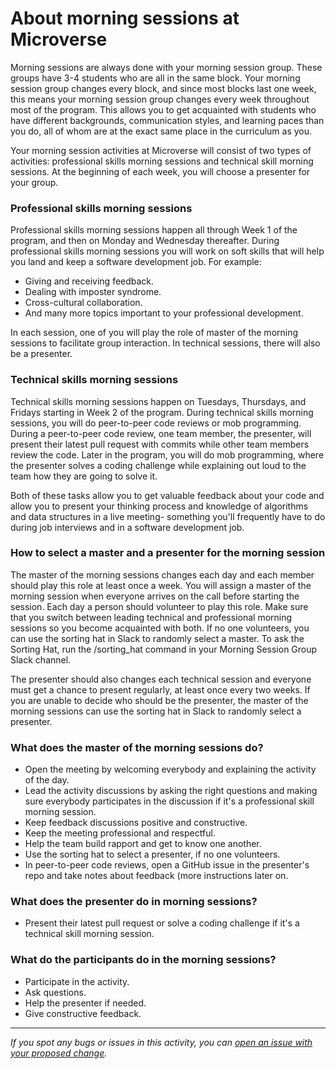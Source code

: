 # About morning sessions at Microverse

Morning sessions are always done with your morning session group. These groups have 3-4 students who are all in the same block. Your morning session group changes every block, and since most blocks last one week, this means your morning session group changes every week throughout most of the program. This allows you to get acquainted with students who have different backgrounds, communication styles, and learning paces than you do, all of whom are at the exact same place in the curriculum as you.

Your morning session activities at Microverse will consist of two types of activities: professional skills morning sessions and technical skill morning sessions. At the beginning of each week, you will choose a presenter for your group.

### Professional skills morning sessions

Professional skills morning sessions happen all through Week 1 of the program, and then on Monday and Wednesday thereafter. During professional skills morning sessions you will work on soft skills that will help you land and keep a software development job. For example:

- Giving and receiving feedback.
- Dealing with imposter syndrome.
- Cross-cultural collaboration.
- And many more topics important to your professional development.

In each session, one of you will play the role of master of the morning sessions to facilitate group interaction. In technical sessions, there will also be a presenter.

### Technical skills morning sessions

Technical skills morning sessions happen on Tuesdays, Thursdays, and Fridays starting in Week 2 of the program. During technical skills morning sessions, you will do peer-to-peer code reviews or mob programming. During a peer-to-peer code review, one team member, the presenter, will present their latest pull request with commits while other team members review the code. Later in the program, you will do mob programming, where the presenter solves a coding challenge while explaining out loud to the team how they are going to solve it.

Both of these tasks allow you to get valuable feedback about your code and allow you to present your thinking process and knowledge of algorithms and data structures in a live meeting- something you'll frequently have to do during job interviews and in a software development job.

### How to select a master and a presenter for the morning session

The master of the morning sessions changes each day and each member should play this role at least once a week. You will assign a master of the morning session when everyone arrives on the call before starting the session. Each day a person should volunteer to play this role. Make sure that you switch between leading technical and professional morning sessions so you become acquainted with both. If no one volunteers, you can use the sorting hat in Slack to randomly select a master. To ask the Sorting Hat, run the /sorting_hat command in your Morning Session Group Slack channel.

The presenter should also changes each technical session and everyone must get a chance to present regularly, at least once every two weeks. If you are unable to decide who should be the presenter, the master of the morning sessions can use the sorting hat in Slack to randomly select a presenter. 

### What does the master of the morning sessions do?

- Open the meeting by welcoming everybody and explaining the activity of the day.
- Lead the activity discussions by asking the right questions and making sure everybody participates in the discussion if it's a professional skill morning session.
- Keep feedback discussions positive and constructive.
- Keep the meeting professional and respectful.
- Help the team build rapport and get to know one another.
- Use the sorting hat to select a presenter, if no one volunteers.
- In peer-to-peer code reviews, open a GitHub issue in the presenter's repo and take notes about feedback (more instructions later on.

### What does the presenter do in morning sessions?

- Present their latest pull request or solve a coding challenge if it's a technical skill morning session.

### What do the participants do in the morning sessions?

- Participate in the activity.
- Ask questions.
- Help the presenter if needed.
- Give constructive feedback.


------

_If you spot any bugs or issues in this activity, you can [open an issue with your proposed change](https://github.com/microverseinc/curriculum-transversal-skills/blob/main/git-github/articles/open_issue.md)._
